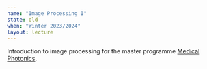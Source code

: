 ```yaml
---
name: "Image Processing I"
state: old
when: "Winter 2023/2024"
layout: lecture
---
```


Introduction to image processing for the master programme [Medical Photonics](https://www.uniklinikum-jena.de/medpho/en/).


